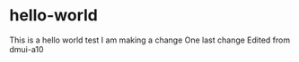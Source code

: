 # hello-world
This is a hello world test
I am making a change
One last change
Edited from dmui-a10


